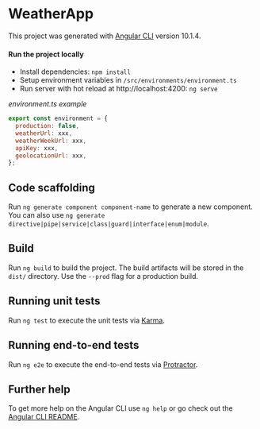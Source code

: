 # WeatherApp

This project was generated with [Angular CLI](https://github.com/angular/angular-cli) version 10.1.4.

#### Run the project locally

- Install dependencies: `npm install`
- Setup environment variables in `/src/environments/environment.ts`
- Run server with hot reload at http://localhost:4200: `ng serve`

_environment.ts example_

```javascript
export const environment = {
  production: false,
  weatherUrl: xxx,
  weatherWeekUrl: xxx,
  apiKey: xxx,
  geolocationUrl: xxx,
};
```

## Code scaffolding

Run `ng generate component component-name` to generate a new component. You can also use `ng generate directive|pipe|service|class|guard|interface|enum|module`.

## Build

Run `ng build` to build the project. The build artifacts will be stored in the `dist/` directory. Use the `--prod` flag for a production build.

## Running unit tests

Run `ng test` to execute the unit tests via [Karma](https://karma-runner.github.io).

## Running end-to-end tests

Run `ng e2e` to execute the end-to-end tests via [Protractor](http://www.protractortest.org/).

## Further help

To get more help on the Angular CLI use `ng help` or go check out the [Angular CLI README](https://github.com/angular/angular-cli/blob/master/README.md).
